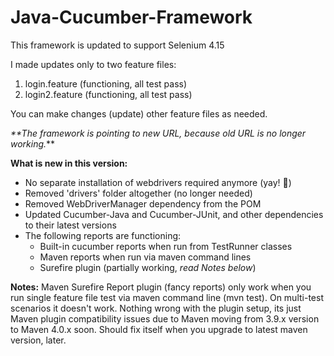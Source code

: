 # Java-Cucumber-Framework

This framework is updated to support Selenium 4.15

I made updates only to two feature files:
1. login.feature (functioning, all test pass)
2. login2.feature (functioning, all test pass)

You can make changes (update) other feature files as needed. 

_**The framework is pointing to new URL, because old URL is no longer working._** 

**What is new in this version:**

- No separate installation of webdrivers required anymore (yay! 🎉) <br>
- Removed 'drivers' folder altogether (no longer needed)
- Removed WebDriverManager dependency from the POM <br>
- Updated Cucumber-Java and Cucumber-JUnit, and other dependencies to their latest versions <br>
- The following reports are functioning:
  - Built-in cucumber reports when run from TestRunner classes 
  - Maven reports when run via maven command lines 
  - Surefire plugin (partially working, _read Notes below_)

**Notes:** Maven Surefire Report plugin (fancy reports) only work when you run single feature file test via maven command line (mvn test). On multi-test scenarios it doesn't work. 
Nothing wrong with the plugin setup, its just Maven plugin compatibility issues due to Maven moving from 3.9.x version to 
Maven 4.0.x soon. Should fix itself when you upgrade to latest maven version, later.